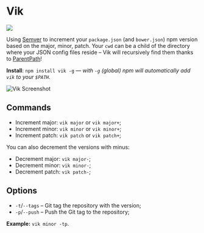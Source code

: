 Vik
=============

<img src="https://badge.fury.io/js/vik.png" />

Using <a href="http://semver.org/" target="_blank">Semver</a> to increment your `package.json` (and `bower.json`) npm version based on the major, minor, patch. Your `cwd` can be a child of the directory where your JSON config files reside &ndash; Vik will recursively find them thanks to <a href="https://github.com/jprichardson/node-parentpath" target="_blank">ParentPath</a>!

**Install**: `npm install vik -g` &mdash; *with `-g` (global) npm will automatically add `vik` to your `$PATH`.*

<img src="http://i.imgur.com/CU3m3zZ.png" alt="Vik Screenshot" />

Commands
-------------

 * Increment major: `vik major` or `vik major+`;
 * Increment minor: `vik minor` or `vik minor+`;
 * Increment patch: `vik patch`  or `vik patch+`;

You can also decrement the versions with minus:

 * Decrement major: `vik major-`;
 * Decrement minor: `vik minor-`;
 * Decrement patch: `vik patch-`;

Options
-------------

 * `-t`/`--tags` &ndash; Git tag the repository with the version;
 * `-p`/`--push` &ndash; Push the Git tag to the repository;

**Example:** `vik minor -tp`.
